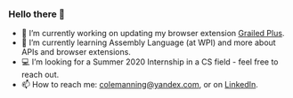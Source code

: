 ### Hello there 👋



- 🔭 I’m currently working on updating my browser extension [Grailed Plus](https://github.com/RVRX/grailed-plus).
- 🌱 I’m currently learning Assembly Language (at WPI) and more about APIs and browser extensions.
- 💻 I’m looking for a Summer 2020 Internship in a CS field - feel free to reach out.
- 📫 How to reach me: colemanning@yandex.com, or on [LinkedIn](https://www.linkedin.com/in/colemanning/).
